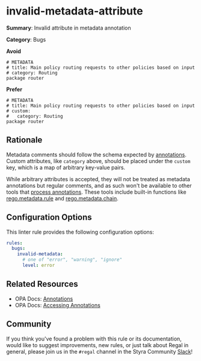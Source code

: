 # invalid-metadata-attribute

**Summary**: Invalid attribute in metadata annotation

**Category**: Bugs

**Avoid**
```rego
# METADATA
# title: Main policy routing requests to other policies based on input
# category: Routing
package router
```

**Prefer**
```rego
# METADATA
# title: Main policy routing requests to other policies based on input
# custom:
#   category: Routing
package router
```

## Rationale

Metadata comments should follow the schema expected by
[annotations](https://www.openpolicyagent.org/docs/latest/policy-language/#annotations). Custom attributes, like
`category` above, should be placed under the `custom` key, which is a map of arbitrary key-value pairs.

While arbitrary attributes is accepted, they will not be treated as metadata annotations but regular comments, and as
such won't be available to other tools that
[process annotations](https://www.openpolicyagent.org/docs/latest/policy-language/#accessing-annotations).
These tools include built-in functions like
[rego.metadata.rule](https://www.openpolicyagent.org/docs/latest/policy-reference/#builtin-rego-regometadatarule) and
[rego.metadata.chain](https://www.openpolicyagent.org/docs/latest/policy-reference/#builtin-rego-regometadatachain).

## Configuration Options

This linter rule provides the following configuration options:

```yaml
rules: 
  bugs:
    invalid-metadata:
      # one of "error", "warning", "ignore"
      level: error
```

## Related Resources

- OPA Docs: [Annotations](https://www.openpolicyagent.org/docs/latest/policy-language/#annotations)
- OPA Docs: [Accessing Annotations](https://www.openpolicyagent.org/docs/latest/policy-language/#accessing-annotations)

## Community

If you think you've found a problem with this rule or its documentation, would like to suggest improvements, new rules,
or just talk about Regal in general, please join us in the `#regal` channel in the Styra Community
[Slack](https://communityinviter.com/apps/styracommunity/signup)!
